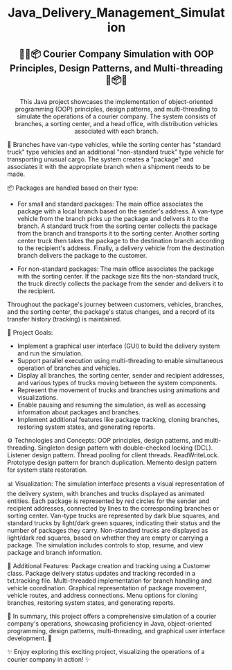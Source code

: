 #  <p align ="center"> Java_Delivery_Management_Simulation</p>

##  <p align ="center"> 🚚🏢📦 Courier Company Simulation with OOP Principles, Design Patterns, and Multi-threading 🏢📦🚚</p>

<p align ="center"> This Java project showcases the implementation of object-oriented programming (OOP) principles, design patterns, and multi-threading to simulate the operations of a courier company. The system consists of branches, a sorting center, and a head office, with distribution vehicles associated with each branch.</p>
 
 

🏢 Branches have van-type vehicles, while the sorting center has "standard truck" type vehicles and an additional "non-standard truck" type vehicle for transporting unusual cargo. The system creates a "package" and associates it with the appropriate branch when a shipment needs to be made.


📦 Packages are handled based on their type:

  - For small and standard packages: The main office associates the package with a local branch based on the sender's address. A van-type vehicle from the branch picks up the package and delivers it to the branch. A standard truck from the sorting center collects the package from the branch and transports it to the sorting center. Another sorting center truck then takes the package to the destination branch according to the recipient's address. Finally, a delivery vehicle from the destination branch delivers the package to the customer.

  - For non-standard packages: The main office associates the package with the sorting center. If the package size fits the non-standard truck, the truck directly collects the package from the sender and delivers it to the recipient.

Throughout the package's journey between customers, vehicles, branches, and the sorting center, the package's status changes, and a record of its transfer history (tracking) is maintained.



🎯 Project Goals:
  - Implement a graphical user interface (GUI) to build the delivery system and run the simulation.
  - Support parallel execution using multi-threading to enable simultaneous operation of branches and vehicles.
  - Display all branches, the sorting center, sender and recipient addresses, and various types of trucks moving between the system components.
  - Represent the movement of trucks and branches using animations and visualizations.
  - Enable pausing and resuming the simulation, as well as accessing information about packages and branches.
  - Implement additional features like package tracking, cloning branches, restoring system states, and generating reports.



⚙️ Technologies and Concepts:
OOP principles, design patterns, and multi-threading.
Singleton design pattern with double-checked locking (DCL).
Listener design pattern.
Thread pooling for client threads.
ReadWriteLock.
Prototype design pattern for branch duplication.
Memento design pattern for system state restoration.


📊 Visualization:
The simulation interface presents a visual representation of the delivery system, with branches and trucks displayed as animated entities.
Each package is represented by red circles for the sender and recipient addresses, connected by lines to the corresponding branches or sorting center.
Van-type trucks are represented by dark blue squares, and standard trucks by light/dark green squares, indicating their status and the number of packages they carry.
Non-standard trucks are displayed as light/dark red squares, based on whether they are empty or carrying a package.
The simulation includes controls to stop, resume, and view package and branch information.


🔧 Additional Features:
Package creation and tracking using a Customer class.
Package delivery status updates and tracking recorded in a txt.tracking file.
Multi-threaded implementation for branch handling and vehicle coordination.
Graphical representation of package movement, vehicle routes, and address connections.
Menu options for cloning branches, restoring system states, and generating reports.

🚀 In summary, this project offers a comprehensive simulation of a courier company's operations, showcasing proficiency in Java, object-oriented programming, design patterns, multi-threading, and graphical user interface development. 🚀

✨ Enjoy exploring this exciting project, visualizing the operations of a courier company in action! ✨
